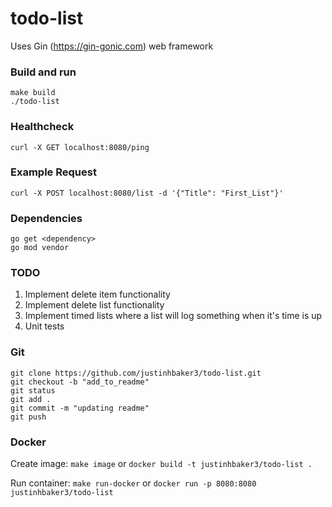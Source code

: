 # todo-list

Uses Gin (https://gin-gonic.com) web framework

### Build and run
```
make build
./todo-list
```

### Healthcheck
```
curl -X GET localhost:8080/ping
```

### Example Request
```
curl -X POST localhost:8080/list -d '{"Title": "First_List"}'
```

### Dependencies
```
go get <dependency>
go mod vendor
```

### TODO
1. Implement delete item functionality
2. Implement delete list functionality
3. Implement timed lists where a list will log something when it's
time is up
4. Unit tests

### Git
```
git clone https://github.com/justinhbaker3/todo-list.git
git checkout -b "add_to_readme"
git status
git add .
git commit -m "updating readme"
git push
```

### Docker
Create image:
`make image` or `docker build -t justinhbaker3/todo-list .`

Run container:
`make run-docker` or `docker run -p 8080:8080 justinhbaker3/todo-list`
